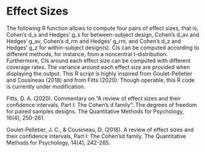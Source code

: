 # Effect Sizes
The following R function allows to compute four pairs of effect sizes, that is, Cohen’s d_s and Hedges’ g_s for between-subject design, Cohen’s d_av and Hedges’ g_av, Cohen’s d_rm and Hedges’ g_rm, and Cohen’s d_z and Hedges’ g_z for within-subject design(s). CIs can be computed according to different methods, for instance, from a noncentral t-distribution. Furthermore, CIs around each effect size can be computed with different coverage rates. The variance around each effect size are provided when displaying the output. This R script is highly inspired from Goulet-Pelletier and Cousineau (2018) and from Fitts (2020). Though operable, this R code is currently under modification.

Fitts, D. A. (2020). Commentary on “A review of effect sizes and their confidence intervals, Part I: The Cohen’s d family”: The degrees of freedom for paired samples      designs. The Quantitative Methods for Psychology, 16(4), 250-261.

Goulet-Pelletier, J. C., & Cousineau, D. (2018). A review of effect sizes and their confidence intervals, Part I: The Cohen’sd family. The Quantitative Methods for Psychology, 14(4), 242-265.
